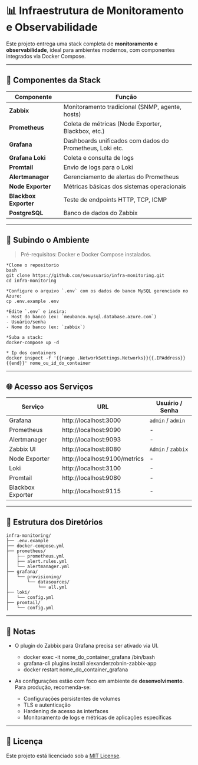 
# 📊 Infraestrutura de Monitoramento e Observabilidade

Este projeto entrega uma stack completa de **monitoramento e observabilidade**, ideal para ambientes modernos, com componentes integrados via Docker Compose.

---

## 🔧 Componentes da Stack

| Componente         | Função                                                  |
|--------------------|----------------------------------------------------------|
| **Zabbix**         | Monitoramento tradicional (SNMP, agente, hosts)          |
| **Prometheus**     | Coleta de métricas (Node Exporter, Blackbox, etc.)       |
| **Grafana**        | Dashboards unificados com dados do Prometheus, Loki etc. |
| **Grafana Loki**   | Coleta e consulta de logs                                |
| **Promtail**       | Envio de logs para o Loki                                |
| **Alertmanager**   | Gerenciamento de alertas do Prometheus                   |
| **Node Exporter**  | Métricas básicas dos sistemas operacionais               |
| **Blackbox Exporter** | Teste de endpoints HTTP, TCP, ICMP                  |
| **PostgreSQL**     | Banco de dados do Zabbix                                 |

---

## 🚀 Subindo o Ambiente

> Pré-requisitos: Docker e Docker Compose instalados.

```
*Clone o repositorio
bash
git clone https://github.com/seuusuario/infra-monitoring.git
cd infra-monitoring

*Configure o arquivo `.env` com os dados do banco MySQL gerenciado no Azure:
cp .env.example .env

*Edite `.env` e insira:
- Host do banco (ex: `meubanco.mysql.database.azure.com`)
- Usuário/senha
- Nome do banco (ex: `zabbix`)

*Suba a stack:
docker-compose up -d

* Ip dos containers
docker inspect -f '{{range .NetworkSettings.Networks}}{{.IPAddress}}{{end}}' nome_ou_id_do_container
```
---

## 🌐 Acesso aos Serviços

| Serviço         | URL                       | Usuário / Senha          |
|----------------|----------------------------|--------------------------|
| Grafana        | http://localhost:3000      | `admin` / `admin`        |
| Prometheus     | http://localhost:9090      | -                        |
| Alertmanager   | http://localhost:9093      | -                        |
| Zabbix UI      | http://localhost:8080      | `Admin` / `zabbix`       |
| Node Exporter  | http://localhost:9100/metrics | -                     |
| Loki           | http://localhost:3100      | -                        |
| Promtail       | http://localhost:9080      | -                        |
| Blackbox Exporter | http://localhost:9115  | -                        |

---

## 📁 Estrutura dos Diretórios

```
infra-monitoring/
├── .env.example
├── docker-compose.yml
├── prometheus/
│   ├── prometheus.yml
│   ├── alert.rules.yml
│   └── alertmanager.yml
├── grafana/
│   └── provisioning/
│       └── datasources/
│           └── all.yml
├── loki/
│   └── config.yml
├── promtail/
│   └── config.yml
```

---

## 📌 Notas

- O plugin do Zabbix para Grafana precisa ser ativado via UI.
  - docker exec -it nome_do_container_grafana /bin/bash
  - grafana-cli plugins install alexanderzobnin-zabbix-app
  - docker restart nome_do_container_grafana
  
- As configurações estão com foco em ambiente de **desenvolvimento**. Para produção, recomenda-se:
  - Configurações persistentes de volumes
  - TLS e autenticação
  - Hardening de acesso às interfaces
  - Monitoramento de logs e métricas de aplicações específicas

---

## 📃 Licença

Este projeto está licenciado sob a [MIT License](LICENSE).
